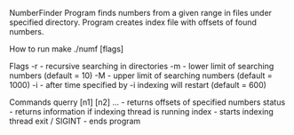 NumberFinder
Program finds numbers from a given range in files under specified directory. Program creates index file with offsets of found numbers.

How to run
make
./numf [flags]

Flags
-r - recursive searching in directories
-m - lower limit of searching numbers (default = 10)
-M - upper limit of searching numbers (default = 1000)
-i - after time specified by -i indexing will restart (default = 600)

Commands
querry [n1] [n2] ... - returns offsets of specified numbers
status - returns information if indexing thread is running
index - starts indexing thread
exit / SIGINT - ends program